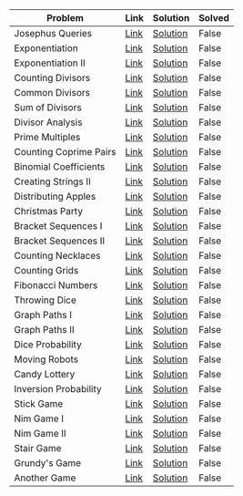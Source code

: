 | Problem                | Link                                         | Solution                                   | Solved   |
|------------------------|----------------------------------------------|--------------------------------------------|----------|
| Josephus Queries       | [Link](https://cses.fi/problemset/task/2164) | [Solution](./01_josephus_queries.py)       | False    |
| Exponentiation         | [Link](https://cses.fi/problemset/task/1095) | [Solution](./02_exponentiation.py)         | False    |
| Exponentiation II      | [Link](https://cses.fi/problemset/task/1712) | [Solution](./03_exponentiation_ii.py)      | False    |
| Counting Divisors      | [Link](https://cses.fi/problemset/task/1713) | [Solution](./04_counting_divisors.py)      | False    |
| Common Divisors        | [Link](https://cses.fi/problemset/task/1081) | [Solution](./05_common_divisors.py)        | False    |
| Sum of Divisors        | [Link](https://cses.fi/problemset/task/1082) | [Solution](./06_sum_of_divisors.py)        | False    |
| Divisor Analysis       | [Link](https://cses.fi/problemset/task/2182) | [Solution](./07_divisor_analysis.py)       | False    |
| Prime Multiples        | [Link](https://cses.fi/problemset/task/2185) | [Solution](./08_prime_multiples.py)        | False    |
| Counting Coprime Pairs | [Link](https://cses.fi/problemset/task/2417) | [Solution](./09_counting_coprime_pairs.py) | False    |
| Binomial Coefficients  | [Link](https://cses.fi/problemset/task/1079) | [Solution](./10_binomial_coefficients.py)  | False    |
| Creating Strings II    | [Link](https://cses.fi/problemset/task/1715) | [Solution](./11_creating_strings_ii.py)    | False    |
| Distributing Apples    | [Link](https://cses.fi/problemset/task/1716) | [Solution](./12_distributing_apples.py)    | False    |
| Christmas Party        | [Link](https://cses.fi/problemset/task/1717) | [Solution](./13_christmas_party.py)        | False    |
| Bracket Sequences I    | [Link](https://cses.fi/problemset/task/2064) | [Solution](./14_bracket_sequences_i.py)    | False    |
| Bracket Sequences II   | [Link](https://cses.fi/problemset/task/2187) | [Solution](./15_bracket_sequences_ii.py)   | False    |
| Counting Necklaces     | [Link](https://cses.fi/problemset/task/2209) | [Solution](./16_counting_necklaces.py)     | False    |
| Counting Grids         | [Link](https://cses.fi/problemset/task/2210) | [Solution](./17_counting_grids.py)         | False    |
| Fibonacci Numbers      | [Link](https://cses.fi/problemset/task/1722) | [Solution](./18_fibonacci_numbers.py)      | False    |
| Throwing Dice          | [Link](https://cses.fi/problemset/task/1096) | [Solution](./19_throwing_dice.py)          | False    |
| Graph Paths I          | [Link](https://cses.fi/problemset/task/1723) | [Solution](./20_graph_paths_i.py)          | False    |
| Graph Paths II         | [Link](https://cses.fi/problemset/task/1724) | [Solution](./21_graph_paths_ii.py)         | False    |
| Dice Probability       | [Link](https://cses.fi/problemset/task/1725) | [Solution](./22_dice_probability.py)       | False    |
| Moving Robots          | [Link](https://cses.fi/problemset/task/1726) | [Solution](./23_moving_robots.py)          | False    |
| Candy Lottery          | [Link](https://cses.fi/problemset/task/1727) | [Solution](./24_candy_lottery.py)          | False    |
| Inversion Probability  | [Link](https://cses.fi/problemset/task/1728) | [Solution](./25_inversion_probability.py)  | False    |
| Stick Game             | [Link](https://cses.fi/problemset/task/1729) | [Solution](./26_stick_game.py)             | False    |
| Nim Game I             | [Link](https://cses.fi/problemset/task/1730) | [Solution](./27_nim_game_i.py)             | False    |
| Nim Game II            | [Link](https://cses.fi/problemset/task/1098) | [Solution](./28_nim_game_ii.py)            | False    |
| Stair Game             | [Link](https://cses.fi/problemset/task/1099) | [Solution](./29_stair_game.py)             | False    |
| Grundy's Game          | [Link](https://cses.fi/problemset/task/2207) | [Solution](./30_grundy's_game.py)          | False    |
| Another Game           | [Link](https://cses.fi/problemset/task/2208) | [Solution](./31_another_game.py)           | False    |